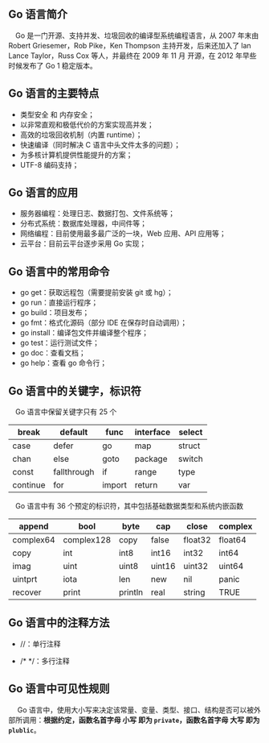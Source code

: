 ## Go 语言简介

&ensp;&ensp;Go 是一门开源、支持并发、垃圾回收的编译型系统编程语言，从 2007 年末由 Robert Griesemer，Rob Pike，Ken Thompson 主持开发，后来还加入了 lan Lance Taylor，Russ Cox 等人，并最终在 2009 年 11 月 开源，在 2012 年早些时候发布了 Go 1 稳定版本。


## Go 语言的主要特点

- 类型安全 和 内存安全；
- 以非常直观和极低代价的方案实现高并发；
- 高效的垃圾回收机制（内置 runtime）；
- 快速编译（同时解决 C 语言中头文件太多的问题）；
- 为多核计算机提供性能提升的方案；
- UTF-8 编码支持；

## Go 语言的应用

- 服务器编程：处理日志、数据打包、文件系统等；
- 分布式系统：数据库处理器，中间件等；
- 网络编程：目前使用最多最广泛的一块，Web 应用、API 应用等；
- 云平台：目前云平台逐步采用 Go 实现；


## Go 语言中的常用命令

- go get：获取远程包（需要提前安装 git 或 hg）；
- go run：直接运行程序；
- go build：项目发布；
- go fmt：格式化源码（部分 IDE 在保存时自动调用）；
- go install：编译包文件并编译整个程序；
- go test：运行测试文件；
- go doc：查看文档；
- go help：查看 go 命令行；


## Go 语言中的关键字，标识符

&ensp;&ensp;Go 语言中保留关键字只有 25 个

| break | default | func | interface | select |
| --- | --- | --- | --- | --- |
| case | defer | go | map | struct |
| chan | else | goto | package | switch |
| const | fallthrough | if | range | type |
| continue | for | import | return | var |


&ensp;&ensp;Go 语言中有 36 个预定的标识符，其中包括基础数据类型和系统内嵌函数
  
| append | bool | byte | cap | close | complex |
| --- | --- | --- | --- | --- | --- |
| complex64 | complex128 | copy | false | float32 | float64 |
| copy | int | int8 | int16 | int32 | int64 |
| imag | uint | uint8 | uint16 | uint32 | uint64 | 
| uintprt | iota | len | new | nil | panic | 
| recover | print | println | real | string | TRUE | 


## Go 语言中的注释方法

- //：单行注释

- /* */：多行注释

## Go 语言中可见性规则

&ensp;&ensp; Go 语言中，使用大小写来决定该常量、变量、类型、接口、结构是否可以被外部所调用：**根据约定，函数名首字母 小写 即为 ```private```，函数名首字母 大写 即为 ```plublic```**。
